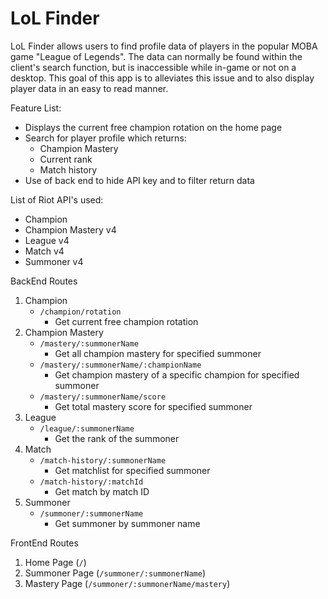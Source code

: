 # LoL Finder
LoL Finder allows users to find profile data of players in the popular MOBA game "League of Legends".  The data can normally be found within
the client's search function, but is inaccessible while in-game or not on a desktop.  This goal of this app is to alleviates this issue and to 
also display player data in an easy to read manner.

Feature List:  
* Displays the current free champion rotation on the home page
* Search for player profile which returns:
  * Champion Mastery
  * Current rank
  * Match history
* Use of back end to hide API key and to filter return data

List of Riot API's used:  
* Champion
* Champion Mastery v4
* League v4
* Match v4
* Summoner v4

BackEnd Routes
1. Champion
   * `/champion/rotation`
     * Get current free champion rotation
2. Champion Mastery
   * `/mastery/:summonerName`
     * Get all champion mastery for specified summoner
   * `/mastery/:summonerName/:championName`
     * Get champion mastery of a specific champion for specified summoner
   * `/mastery/:summonerName/score`
     * Get total mastery score for specified summoner
3. League 
   * `/league/:summonerName`
     * Get the rank of the summoner
4. Match
   * `/match-history/:summonerName`
     * Get matchlist for specified summoner
   * `/match-history/:matchId `
     * Get match by match ID
5. Summoner
   * `/summoner/:summonerName`
     * Get summoner by summoner name

FrontEnd Routes  
1. Home Page (`/`)
2. Summoner Page (`/summoner/:summonerName`)
3. Mastery Page (`/summoner/:summonerName/mastery`)
